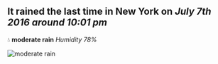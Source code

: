 ## It rained the last time in New York on *July 7th 2016 around 10:01 pm*
💧  **moderate rain** *Humidity 78%*

![moderate rain](http://openweathermap.org/img/w/10n.png)
